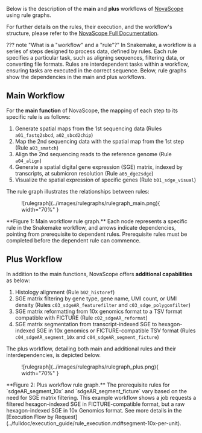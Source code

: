 Below is the description of the **main** and **plus** workflows of [NovaScope](../index.md) using rule graphs. 

For further details on the rules, their execution, and the workflow's structure, please refer to the [NovaScope Full Documentation](../fulldoc/intro.md).

??? note "What is a "workflow" and a "rule"?"
    In Snakemake, a workflow is a series of steps designed to process data, defined by rules. Each rule specifies a particular task, such as aligning sequences, filtering data, or converting file formats. Rules are interdependent tasks within a workflow, ensuring tasks are executed in the correct sequence. Below, rule graphs show the dependencies in the main and plus workflows.

## Main Workflow
For the **main function** of NovaScope, the mapping of each step to its specific rule is as follows:

1. Generate spatial maps from the 1st sequencing data (Rules `a01_fastq2sbcd`, `a02_sbcd2chip`)
2. Map the 2nd sequencing data with the spatial map from the 1st step (Rule `a03_smatch`)
3. Align the 2nd sequencing reads to the reference genome (Rule `a04_align`)
4. Generate a spatial digital gene expression (SGE) matrix, indexed by transcripts, at submicron resolution (Rule `a05_dge2sdge`)
5. Visualize the spatial expression of specific genes (Rule `b01_sdge_visual`)

The rule graph illustrates the relationships between rules:

<figure markdown="span">
![rulegraph](../images/rulegraphs/rulegraph_main.png){ width="70%" }
</figure>
**Figure 1: Main workflow rule graph.** Each node represents a specific rule in the Snakemake workflow, and arrows indicate dependencies, pointing from prerequisite to dependent rules. Prerequisite rules must be completed before the dependent rule can commence.

## Plus Workflow
In addition to the main functions, NovaScope offers **additional capabilities** as below:

1. Histology alignment (Rule `b02_historef`)
2. SGE matrix filtering by gene type, gene name, UMI count, or UMI density (Rules `c03_sdgeAR_featurefilter` and `c03_sdge_polygonfilter`)
3. SGE matrix reformatting from 10x genomics format to a TSV format compatible with FICTURE (Rule `c02_sdgeAR_reformat`)
4. SGE matrix segmentation from transcript-indexed SGE to hexagon-indexed SGE in 10x genomics or FICTURE-compatible TSV format (Rules `c04_sdgeAR_segment_10x` and `c04_sdgeAR_segment_ficture`)

The plus workflow, detailing both main and additional rules and their interdependencies, is depicted below. 

<figure markdown="span">
![rulegraph](../images/rulegraphs/rulegraph_plus.png){ width="70%" }
</figure>
**Figure 2: Plus workflow rule graph.** The prerequisite rules for `sdgeAR_segment_10x` and `sdgeAR_segment_ficture` vary based on the need for SGE matrix filtering. This example workflow shows a job requests a filtered hexagon-indexed SGE in FICTURE-compatible format, but a raw hexagon-indexed SGE in 10x Genomics format. See more details in the [Execution Flow by Request](../fulldoc/execution_guide/rule_execution.md#segment-10x-per-unit).






